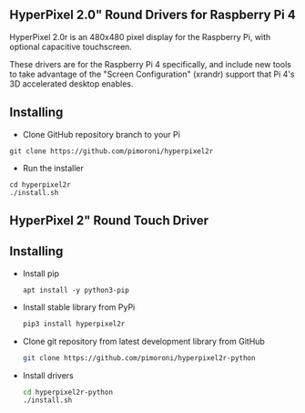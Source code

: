 ## HyperPixel 2.0" Round Drivers for Raspberry Pi 4

[](https://github.com/pimoroni/hyperpixel2r#installing--uninstalling)

HyperPixel 2.0r is an 480x480 pixel display for the Raspberry Pi, with optional capacitive touchscreen.

These drivers are for the Raspberry Pi 4 specifically, and include new tools to take advantage of the "Screen Configuration" (xrandr) support that Pi 4's 3D accelerated desktop enables.

## Installing

- Clone GitHub repository branch to your Pi

```
git clone https://github.com/pimoroni/hyperpixel2r
```

- Run the installer

```
cd hyperpixel2r
./install.sh
```

## HyperPixel 2" Round Touch Driver

[](https://github.com/pimoroni/hyperpixel2r-python#installing)

## Installing

- Install pip
  
  ```
  apt install -y python3-pip
  ```

- Install stable library from PyPi
  
  ```sh
  pip3 install hyperpixel2r
  ```

- Clone git repository from latest development library from GitHub
  
  ```sh
  git clone https://github.com/pimoroni/hyperpixel2r-python
  ```

- Install drivers
  
  ```sh
  cd hyperpixel2r-python
  ./install.sh
  ```

